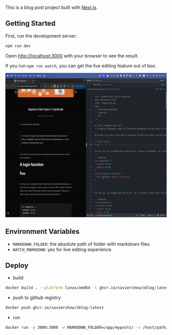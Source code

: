 This is a blog post project built with [Next.js](https://nextjs.org).

## Getting Started

First, run the development server:

```bash
npm run dev
```

Open [http://localhost:3000](http://localhost:3000) with your browser to see the result.

If you run `npm run watch`, you can get the live editing feature out of box.

<img src="https://raw.githubusercontent.com/xavierchow/asset/refs/heads/master/blog/live-editing.gif" height="450">

## Environment Variables


* `MARKDOWN_FOLDER`: the absolute path of folder with markdown files.
* `WATCH_MARKDOWN`: yes for live editing experience.

## Deploy 


* build
``` bash
docker build . --platform linux/amd64 -t ghcr.io/xavierchow/xblog:latest
```

* push to github registry

``` bash
docker push ghcr.io/xavierchow/xblog:latest

```

* run

``` bash
docker run -p 3000:3000 -e MARKDOWN_FOLDER=/app/myposts/ -v /host/path/posts:/app/myposts ghcr.io/xavierchow/xblog
```


